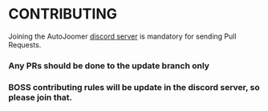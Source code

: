 # CONTRIBUTING
Joining the AutoJoomer [discord server](https://discord.gg/spzaqNkNkU) is mandatory for sending Pull Requests.
### Any PRs should be done to the update branch only

### BOSS contributing rules will be update in the discord server, so please join that.

